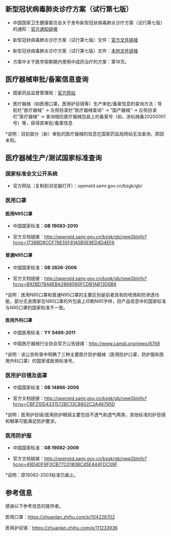 ## 新型冠状病毒肺炎诊疗方案（试行第七版）

- 中国国家卫生健康委员会关于发布新型冠状病毒肺炎诊疗方案（试行第七版）的通知：[官方通知链接](http://www.nhc.gov.cn/yzygj/s7653p/202003/46c9294a7dfe4cef80dc7f5912eb1989.shtml)

- 新型冠状病毒肺炎诊疗方案（试行第七版）文件：[官方文件链接](http://www.nhc.gov.cn/yzygj/s7653p/202003/46c9294a7dfe4cef80dc7f5912eb1989/files/ce3e6945832a438eaae415350a8ce964.pdf)

- 新型冠状病毒肺炎诊疗方案（试行第七版）文件：[本地文件链接](https://github.com/HeZhang1994/covid-19-related-offical-information/blob/master/%E6%96%B0%E5%9E%8B%E5%86%A0%E7%8A%B6%E7%97%85%E6%AF%92%E8%82%BA%E7%82%8E%E8%AF%8A%E7%96%97%E6%96%B9%E6%A1%88%EF%BC%88%E8%AF%95%E8%A1%8C%E7%AC%AC%E4%B8%83%E7%89%88%EF%BC%89.pdf)

- 方案中关于医学观察期内使用中成药治疗的方案：第16页。


## 医疗器械审批/备案信息查询

- 国家药品监督管理局：[官方网站](http://www.nmpa.gov.cn/WS04/CL2042/)

- 医疗器械（如医用口罩，医用护目镜等）生产审批/备案信息的查询方法：导航栏“医疗器械“ -> 左侧目录栏”医疗器械查询“ -> ”国产器械“ -> 左侧目录栏”医疗器械“ -> 查询相应医疗器械包装上的备案号（如，浙杭械备20200001号）等，获得其审批/备案信息

*说明：目前部分（新）审批的医疗器械的信息在国家药监局网站无法查询，原因未知。


## 医疗器械生产/测试国家标准查询

### 国家标准全文公开系统

- 官方网站（复制到浏览器打开）：openstd.samr.gov.cn/bzgk/gb/

### 医用口罩

#### 医用N95口罩

- 中国国家标准：**GB 19083-2010**

- 官方文档链接：http://openstd.samr.gov.cn/bzgk/gb/newGbInfo?hcno=1738BD9CCF76E55F81A5B0E9ED4D4EFA

#### 普通N95口罩

- 中国国家标准：**GB 2626-2006**

- 官方文档链接：http://openstd.samr.gov.cn/bzgk/gb/newGbInfo?hcno=B92BD78A6EBA2B68590FCDB1AB13D6B9

*说明：医用N95口罩和普通N95口罩的主要区别是前者具有防喷溅和防渗透功能，部分无良商家在N90口罩的外包装上印刷N95字样，但产品信息中的国家标准与N95口罩的国家标准不一致。

#### 医用外科口罩

- 中国医用标准：**YY 0469-2011**

- 中国医疗器械行业协会官方公告链接：http://www.camdi.org/news/8768

*说明：该公告附录中明确了三种主要医疗防护器械（医用防护口罩，防护服和医用外科口罩）的国家或医用标准号。

### 医用护目镜及面罩

- 中国国家标准：**GB 14866-2006**

- 官方文档链接：http://openstd.samr.gov.cn/bzgk/gb/newGbInfo?hcno=CBF210D4331572BC13C8802C2A46795D

*说明：医用护目镜/医用防护眼镜主要包括不透气和透气两类，其他标准的护目镜和眼罩可能满足防护要求。

### 医用防护服

- 中国国家标准：**GB 19082-2009**

- 官方文档链接：http://openstd.samr.gov.cn/bzgk/gb/newGbInfo?hcno=49D4DF8F0CB77C0180BC45E444FDC09F

*说明：原19082-2003标准已废止。


## 参考信息

感谢以下参考信息的提供者。

医用口罩：https://zhuanlan.zhihu.com/p/104226702

医用护目镜：https://zhuanlan.zhihu.com/p/111233936
